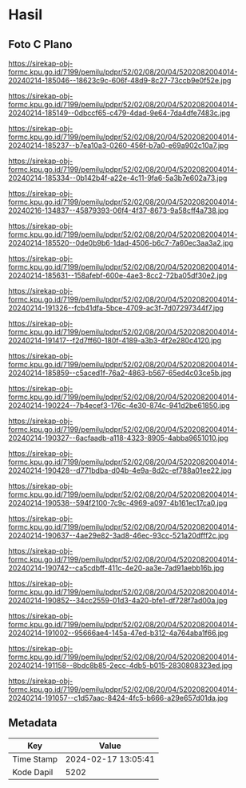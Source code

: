 # Hasil

## Foto C Plano

https://sirekap-obj-formc.kpu.go.id/7199/pemilu/pdpr/52/02/08/20/04/5202082004014-20240214-185046--18623c9c-606f-48d9-8c27-73ccb9e0f52e.jpg

https://sirekap-obj-formc.kpu.go.id/7199/pemilu/pdpr/52/02/08/20/04/5202082004014-20240214-185149--0dbccf65-c479-4dad-9e64-7da4dfe7483c.jpg

https://sirekap-obj-formc.kpu.go.id/7199/pemilu/pdpr/52/02/08/20/04/5202082004014-20240214-185237--b7ea10a3-0260-456f-b7a0-e69a902c10a7.jpg

https://sirekap-obj-formc.kpu.go.id/7199/pemilu/pdpr/52/02/08/20/04/5202082004014-20240214-185334--0b142b4f-a22e-4c11-9fa6-5a3b7e602a73.jpg

https://sirekap-obj-formc.kpu.go.id/7199/pemilu/pdpr/52/02/08/20/04/5202082004014-20240216-134837--45879393-06f4-4f37-8673-9a58cff4a738.jpg

https://sirekap-obj-formc.kpu.go.id/7199/pemilu/pdpr/52/02/08/20/04/5202082004014-20240214-185520--0de0b9b6-1dad-4506-b6c7-7a60ec3aa3a2.jpg

https://sirekap-obj-formc.kpu.go.id/7199/pemilu/pdpr/52/02/08/20/04/5202082004014-20240214-185631--158afebf-600e-4ae3-8cc2-72ba05df30e2.jpg

https://sirekap-obj-formc.kpu.go.id/7199/pemilu/pdpr/52/02/08/20/04/5202082004014-20240214-191326--fcb41dfa-5bce-4709-ac3f-7d07297344f7.jpg

https://sirekap-obj-formc.kpu.go.id/7199/pemilu/pdpr/52/02/08/20/04/5202082004014-20240214-191417--f2d7ff60-180f-4189-a3b3-4f2e280c4120.jpg

https://sirekap-obj-formc.kpu.go.id/7199/pemilu/pdpr/52/02/08/20/04/5202082004014-20240214-185859--c5aced1f-76a2-4863-b567-65ed4c03ce5b.jpg

https://sirekap-obj-formc.kpu.go.id/7199/pemilu/pdpr/52/02/08/20/04/5202082004014-20240214-190224--7b4ecef3-176c-4e30-874c-941d2be61850.jpg

https://sirekap-obj-formc.kpu.go.id/7199/pemilu/pdpr/52/02/08/20/04/5202082004014-20240214-190327--6acfaadb-a118-4323-8905-4abba9651010.jpg

https://sirekap-obj-formc.kpu.go.id/7199/pemilu/pdpr/52/02/08/20/04/5202082004014-20240214-190428--d771bdba-d04b-4e9a-8d2c-ef788a01ee22.jpg

https://sirekap-obj-formc.kpu.go.id/7199/pemilu/pdpr/52/02/08/20/04/5202082004014-20240214-190538--594f2100-7c9c-4969-a097-4b161ec17ca0.jpg

https://sirekap-obj-formc.kpu.go.id/7199/pemilu/pdpr/52/02/08/20/04/5202082004014-20240214-190637--4ae29e82-3ad8-46ec-93cc-521a20dfff2c.jpg

https://sirekap-obj-formc.kpu.go.id/7199/pemilu/pdpr/52/02/08/20/04/5202082004014-20240214-190742--ca5cdbff-411c-4e20-aa3e-7ad91aebb16b.jpg

https://sirekap-obj-formc.kpu.go.id/7199/pemilu/pdpr/52/02/08/20/04/5202082004014-20240214-190852--34cc2559-01d3-4a20-bfe1-df728f7ad00a.jpg

https://sirekap-obj-formc.kpu.go.id/7199/pemilu/pdpr/52/02/08/20/04/5202082004014-20240214-191002--95666ae4-145a-47ed-b312-4a764aba1f66.jpg

https://sirekap-obj-formc.kpu.go.id/7199/pemilu/pdpr/52/02/08/20/04/5202082004014-20240214-191158--8bdc8b85-2ecc-4db5-b015-2830808323ed.jpg

https://sirekap-obj-formc.kpu.go.id/7199/pemilu/pdpr/52/02/08/20/04/5202082004014-20240214-191057--c1d57aac-8424-4fc5-b666-a29e657d01da.jpg


## Metadata

| Key        | Value               |
| ---------- | ------------------- |
| Time Stamp | 2024-02-17 13:05:41 |
| Kode Dapil | 5202                |



